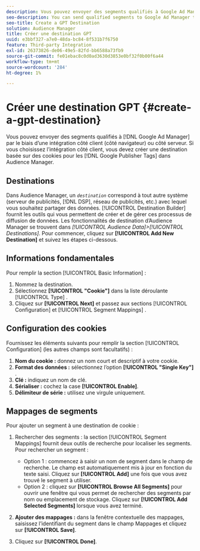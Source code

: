 ```yaml
---
description: Vous pouvez envoyer des segments qualifiés à Google Ad Manager par le biais d’une intégration côté client (côté navigateur) ou côté serveur. Si vous choisissez l’intégration côté client, vous devez créer une destination basée sur des cookies pour les balises Google Publisher dans Audience Manager.
seo-description: You can send qualified segments to Google Ad Manager through a client-side (browser-side) integration, or a server-side integration. If you choose the client-side integration, you must create a cookie-based destination for Google Publisher Tags in Audience Manager.
seo-title: Create a GPT Destination
solution: Audience Manager
title: Créer une destination GPT
uuid: e3bbf327-a7e0-48da-bc84-8f531b7f6750
feature: Third-party Integration
exl-id: 26373826-de06-49e5-82fd-bb6588a73fb9
source-git-commit: fe01ebac8c0d0ad3630d3853e0bf32f0b00f6a44
workflow-type: tm+mt
source-wordcount: '284'
ht-degree: 1%

---
```


# Créer une destination GPT {#create-a-gpt-destination}

Vous pouvez envoyer des segments qualifiés à [!DNL Google Ad Manager] par le biais d’une intégration côté client (côté navigateur) ou côté serveur. Si vous choisissez l’intégration côté client, vous devez créer une destination basée sur des cookies pour les [!DNL Google Publisher Tags] dans Audience Manager.

## Destinations

Dans Audience Manager, un *`destination`* correspond à tout autre système (serveur de publicités, [!DNL DSP], réseau de publicités, etc.) avec lequel vous souhaitez partager des données. [!UICONTROL Destination Builder] fournit les outils qui vous permettent de créer et de gérer ces processus de diffusion de données. Les fonctionnalités de destination d’Audience Manager se trouvent dans *[!UICONTROL Audience Data]>[!UICONTROL Destinations]*. Pour commencer, cliquez sur **[!UICONTROL Add New Destination]** et suivez les étapes ci-dessous.

## Informations fondamentales

Pour remplir la section [!UICONTROL Basic Information] :

1. Nommez la destination.
1. Sélectionnez **[!UICONTROL "Cookie"]** dans la liste déroulante [!UICONTROL Type] .
1. Cliquez sur **[!UICONTROL Next]** et passez aux sections [!UICONTROL Configuration] et [!UICONTROL Segment Mappings] .

## Configuration des cookies

Fournissez les éléments suivants pour remplir la section [!UICONTROL Configuration] (les autres champs sont facultatifs) :

1. **Nom du cookie :** donnez un nom court et descriptif à votre cookie.
1. **Format des données :** sélectionnez l’option **[!UICONTROL "Single Key"]** .
1. **Clé :** indiquez un nom de clé.
1. **Sérialiser :** cochez la case **[!UICONTROL Enable]**.
1. **Délimiteur de série :** utilisez une virgule uniquement.

## Mappages de segments

Pour ajouter un segment à une destination de cookie :

1. Rechercher des segments : la section [!UICONTROL Segment Mappings] fournit deux outils de recherche pour localiser les segments. Pour rechercher un segment :

   * Option 1 : commencez à saisir un nom de segment dans le champ de recherche. Le champ est automatiquement mis à jour en fonction du texte saisi. Cliquez sur **[!UICONTROL Add]** une fois que vous avez trouvé le segment à utiliser.
   * Option 2 : cliquez sur **[!UICONTROL Browse All Segments]** pour ouvrir une fenêtre qui vous permet de rechercher des segments par nom ou emplacement de stockage. Cliquez sur **[!UICONTROL Add Selected Segments]** lorsque vous avez terminé.

1. **Ajouter des mappages :** dans la fenêtre contextuelle des mappages, saisissez l’identifiant du segment dans le champ Mappages et cliquez sur **[!UICONTROL Save]**.

1. Cliquez sur **[!UICONTROL Done]**.
